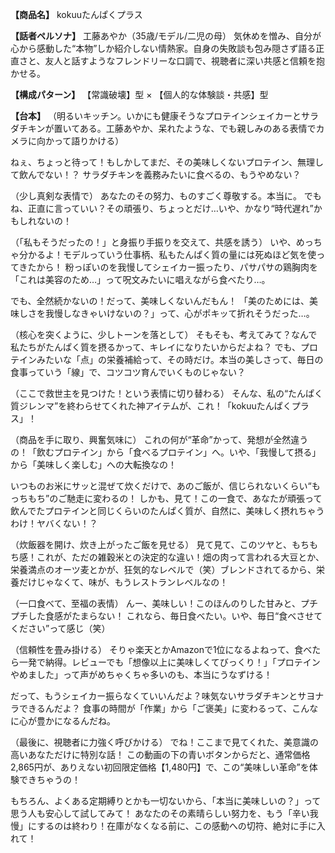 **【商品名】**
kokuuたんぱくプラス

**【話者ペルソナ】**
工藤あやか（35歳/モデル/二児の母）
気休めを憎み、自分が心から感動した“本物”しか紹介しない情熱家。自身の失敗談も包み隠さず語る正直さと、友人と話すようなフレンドリーな口調で、視聴者に深い共感と信頼を抱かせる。

**【構成パターン】**
【常識破壊】型 × 【個人的な体験談・共感】型

**【台本】**
（明るいキッチン。いかにも健康そうなプロテインシェイカーとサラダチキンが置いてある。工藤あやか、呆れたような、でも親しみのある表情でカメラに向かって語りかける）

ねぇ、ちょっと待って！もしかしてまだ、その美味しくないプロテイン、無理して飲んでない！？
サラダチキンを義務みたいに食べるの、もうやめない？

（少し真剣な表情で）
あなたのその努力、ものすごく尊敬する。本当に。
でもね、正直に言っていい？その頑張り、ちょっとだけ…いや、かなり“時代遅れ”かもしれないの！

（「私もそうだったの！」と身振り手振りを交えて、共感を誘う）
いや、めっちゃ分かるよ！モデルっていう仕事柄、私もたんぱく質の量には死ぬほど気を使ってきたから！
粉っぽいのを我慢してシェイカー振ったり、パサパサの鶏胸肉を「これは美容のため…」って呪文みたいに唱えながら食べたり…。

でも、全然続かないの！だって、美味しくないんだもん！
「美のためには、美味しさを我慢しなきゃいけないの？」って、心がポキッて折れそうだった…。

（核心を突くように、少しトーンを落として）
そもそも、考えてみて？なんで私たちがたんぱく質を摂るかって、キレイになりたいからだよね？
でも、プロテインみたいな「点」の栄養補給って、その時だけ。本当の美しさって、毎日の食事っていう「線」で、コツコツ育んでいくものじゃない？

（ここで救世主を見つけた！という表情に切り替わる）
そんな、私の“たんぱく質ジレンマ”を終わらせてくれた神アイテムが、これ！「kokuuたんぱくプラス」！

（商品を手に取り、興奮気味に）
これの何が“革命”かって、発想が全然違うの！「飲むプロテイン」から「食べるプロテイン」へ。いや、「我慢して摂る」から「美味しく楽しむ」への大転換なの！

いつものお米にサッと混ぜて炊くだけで、あのご飯が、信じられないくらい“もっちもち”のご馳走に変わるの！
しかも、見て！この一食で、あなたが頑張って飲んでたプロテインと同じくらいのたんぱく質が、自然に、美味しく摂れちゃうわけ！ヤバくない！？

（炊飯器を開け、炊き上がったご飯を見せる）
見て見て、このツヤと、もちもち感！これが、ただの雑穀米との決定的な違い！畑の肉って言われる大豆とか、栄養満点のオーツ麦とかが、狂気的なレベルで（笑）ブレンドされてるから、栄養だけじゃなくて、味が、もうレストランレベルなの！

（一口食べて、至福の表情）
んー、美味しい！このほんのりした甘みと、プチプチした食感がたまらない！
これなら、毎日食べたい。いや、毎日“食べさせてください”って感じ（笑）

（信頼性を畳み掛ける）
そりゃ楽天とかAmazonで1位になるよねって、食べたら一発で納得。レビューでも「想像以上に美味しくてびっくり！」「プロテインやめました」って声がめちゃくちゃ多いのも、本当にうなずける！

だって、もうシェイカー振らなくていいんだよ？味気ないサラダチキンとサヨナラできるんだよ？
食事の時間が「作業」から「ご褒美」に変わるって、こんなに心が豊かになるんだね。

（最後に、視聴者に力強く呼びかける）
でね！ここまで見てくれた、美意識の高いあなただけに特別な話！
この動画の下の青いボタンからだと、通常価格2,865円が、ありえない初回限定価格【1,480円】で、この“美味しい革命”を体験できちゃうの！

もちろん、よくある定期縛りとかも一切ないから、「本当に美味しいの？」って思う人も安心して試してみて！
あなたのその素晴らしい努力を、もう「辛い我慢」にするのは終わり！在庫がなくなる前に、この感動への切符、絶対に手に入れて！
